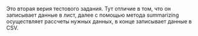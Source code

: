 Это вторая верия тестового задания.
Тут отличие в том, что он записывает данные в лист, далее с помощью метода summarizing осуществляет рассчеты нужных данных,
в конце записывает данные в CSV.

